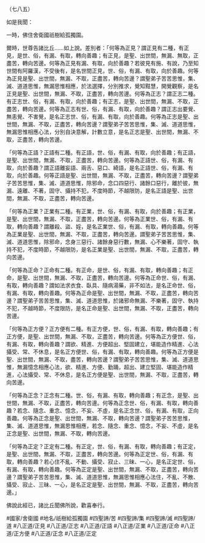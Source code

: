 （七八五）

如是我聞：

一時，佛住舍衛國祇樹給孤獨園。

爾時，世尊告諸比丘……如上說。差別者：「何等為正見？謂正見有二種，有正見，是世、俗，有漏、有取，轉向善趣；有正見，是聖、出世間，無漏、無取，正盡苦，轉向苦邊。何等為正見有漏、有取，向於善趣？若彼見有施、有說，乃至知世間有阿羅漢，不受後有，是名世間正見，世、俗，有漏、有取，向於善趣。何等為正見是聖、出世間，無漏、不取，正盡苦，轉向苦邊？謂聖弟子苦苦思惟，集、滅、道道思惟，無漏思惟相應，於法選擇，分別推求，覺知黠慧，開覺觀察，是名正見是聖、出世間，無漏、不取，正盡苦，轉向苦邊。何等為正志？謂正志二種。有正志世、俗，有漏、有取，向於善趣；有正志，是聖、出世間，無漏、不取，正盡苦，轉向苦邊。何等為正志有世、俗，有漏、有取，向於善趣？謂正志出要覺、無恚覺、不害覺，是名正志世、俗，有漏、有取，向於善趣。何等為正志是聖、出世間，無漏、不取，正盡苦，轉向苦邊？謂聖弟子苦苦思惟，集、滅、道道思惟，無漏思惟相應心法，分別自決意解，計數立意，是名正志是聖、出世間，無漏、不取，正盡苦，轉向苦邊。

「何等為正語？正語有二種。有正語，世、俗，有漏、有取，向於善趣；有正語，是聖、出世間，無漏、不取，正盡苦，轉向苦邊。何等為正語世、俗，有漏、有取，向於善趣？謂正語離妄語、兩舌、惡口、綺語，是名正語世、俗，有漏、有取，向於善趣。何等正語是聖、出世間，無漏、不取，正盡苦，轉向苦邊？謂聖弟子苦苦思惟，集、滅、道道思惟，除邪命，念口四惡行、諸餘口惡行，離於彼，無漏、遠離、不著，固守、攝持不犯，不度時節，不越限防，是名正語是聖、出世間，無漏、不取，正盡苦，轉向苦邊。

「何等為正業？正業有二種。有正業，世、俗，有漏、有取，向於善趣；有正業，是聖、出世間，無漏、不取，正盡苦，轉向苦邊。何等為正業世、俗，有漏、有取，轉向善趣？謂離殺、盜、婬，是名正業世、俗，有漏、有取，轉向善趣。何等為正業是聖、出世間，無漏、不取，正盡苦，轉向苦邊。謂聖弟子苦苦思惟，集、滅、道道思惟，除邪命，念身三惡行、諸餘身惡行數，無漏、心不樂著，固守、執持不犯，不度時節，不越限防，是名正業是聖、出世間，無漏、不取，正盡苦，轉向苦邊。

「何等為正命？正命有二種。有正命，是世、俗，有漏、有取，轉向善趣；有正命，是聖、出世間，無漏、不取，正盡苦，轉向苦邊。何等為正命世、俗，有漏、有取，轉向善趣？謂如法求衣食、臥具、隨病湯藥，非不如法，是名正命世、俗，有漏、有取，轉向善趣。何等為正命是聖、出世間，無漏、不取，正盡苦，轉向苦邊？謂聖弟子苦苦思惟，集、滅、道道思惟，於諸邪命無漏、不樂著，固守、執持不犯，不越時節，不度限防，是名正命是聖、出世間，無漏、不取，正盡苦，轉向苦邊。

「何等為正方便？正方便有二種。有正方便，世、俗，有漏、有取，轉向善趣；有正方便，是聖、出世間，無漏、不取，正盡苦，轉向苦邊。何等為正方便世、俗，有漏、有取，轉向善趣？謂欲、精進、方便超出、堅固建立，堪能造作精進、心法攝受、常、不休息，是名正方便世、俗，有漏、有取，轉向善趣。何等為正方便是聖、出世間，無漏、不取，盡苦，轉向苦邊？謂聖弟子苦苦思惟，集、滅、道道思惟，無漏憶念相應心法，欲、精進、方便、勤踊，超出、建立堅固、堪能造作精進，心法攝受、常、不休息，是名正方便是聖、出世間，無漏、不取，正盡苦，轉向苦邊。

「何等為正念？正念有二種。世、俗，有漏、有取，轉向善趣；有正念，是聖、出世間，無漏、不取，正盡苦，轉向苦邊。何等為正念世、俗，有漏、有取，轉向善趣？若念、隨念、重念、憶念，不妄、不虛，是名正念世、俗，有漏、有取，正向善趣。何等為正念是聖、出世間，無漏、不取，轉向苦邊？謂聖弟子苦苦思惟，集、滅、道道思惟，無漏思惟相應，若念、隨念、重念、憶念，不妄、不虛，是名正念是聖、出世間，無漏、不取，轉向苦邊。

「何等為正定？正定有二種。有正定，世、俗，有漏、有取，轉向善趣；有正定，是聖、出世間，無漏、不取，正盡苦，轉向苦邊。何等為正定世、俗，有漏、有取，轉向善趣？若心住不亂、不動、攝受、寂止、三昧、一心，是名正定世、俗，有漏、有取，轉向善趣。何等為正定是聖、出世間，無漏、不取，正盡苦，轉向苦邊？謂聖弟子苦苦思惟，集、滅、道道思惟，無漏思惟相應心法住，不亂、不散、攝受、寂止、三昧、一心，是名正定是聖、出世間，無漏、不取，正盡苦，轉向苦邊。」

佛說此經已，諸比丘聞佛所說，歡喜奉行。

#國家/舍衛國
#地名/祇樹給孤獨園
#四聖諦/苦
#四聖諦/集
#四聖諦/滅
#四聖諦/道
#八正道/正見
#八正道/正志
#八正道/正語
#八正道/正業
#八正道/正命
#八正道/正方便
#八正道/正念
#八正道/正定
